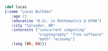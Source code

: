 
```Elixir

(def lucas
{:name "Lucas Bulhões"
   :age 23
   :education "B.Sc. in Mathematics @ UFBA"]
   :city "Salvador, BR"
   :interests ["concurrent computing" 
               "cryptography" "free software" 
               "math" "economy"]
   :lang [BR, EN]})

```

<a href="https://avatars.githubusercontent.com/u/1481354?s=200&v=4">

<!---
bulhoes1998/bulhoes1998 is a ✨ special ✨ repository because its `README.md` (this file) appears on your GitHub profile.
You can click the Preview link to take a look at your changes.
--->
